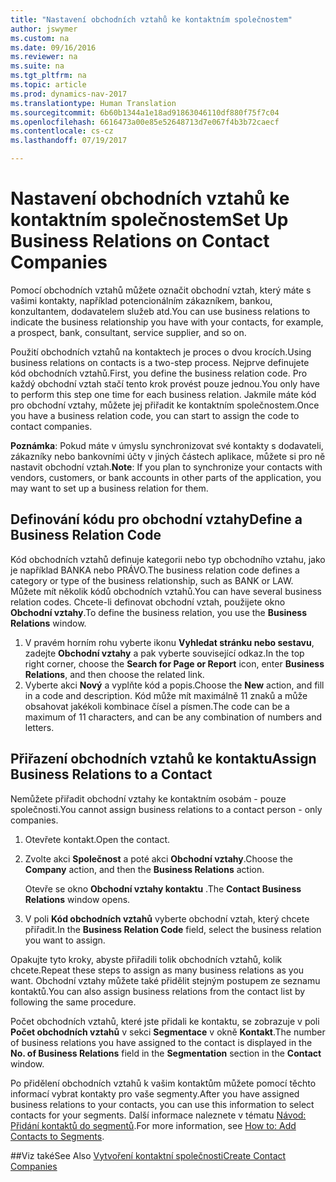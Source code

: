 ```yaml
---
title: "Nastavení obchodních vztahů ke kontaktním společnostem"
author: jswymer
ms.custom: na
ms.date: 09/16/2016
ms.reviewer: na
ms.suite: na
ms.tgt_pltfrm: na
ms.topic: article
ms.prod: dynamics-nav-2017
ms.translationtype: Human Translation
ms.sourcegitcommit: 6b60b1344a1e18ad91863046110df880f75f7c04
ms.openlocfilehash: 6616473a00e85e52648713d7e067f4b3b72caecf
ms.contentlocale: cs-cz
ms.lasthandoff: 07/19/2017

---
```

# <a name="set-up-business-relations-on-contact-companies"></a><span data-ttu-id="d7a3c-102">Nastavení obchodních vztahů ke kontaktním společnostem</span><span class="sxs-lookup"><span data-stu-id="d7a3c-102">Set Up Business Relations on Contact Companies</span></span>
<span data-ttu-id="d7a3c-103">Pomocí obchodních vztahů můžete označit obchodní vztah, který máte s vašimi kontakty, například potencionálním zákazníkem, bankou, konzultantem, dodavatelem služeb atd.</span><span class="sxs-lookup"><span data-stu-id="d7a3c-103">You can use business relations to indicate the business relationship you have with your contacts, for example, a prospect, bank, consultant, service supplier, and so on.</span></span>

<span data-ttu-id="d7a3c-104">Použití obchodních vztahů na kontaktech je proces o dvou krocích.</span><span class="sxs-lookup"><span data-stu-id="d7a3c-104">Using business relations on contacts is a two-step process.</span></span> <span data-ttu-id="d7a3c-105">Nejprve definujete kód obchodních vztahů.</span><span class="sxs-lookup"><span data-stu-id="d7a3c-105">First, you define the business relation code.</span></span> <span data-ttu-id="d7a3c-106">Pro každý obchodní vztah stačí tento krok provést pouze jednou.</span><span class="sxs-lookup"><span data-stu-id="d7a3c-106">You only have to perform this step one time for each business relation.</span></span> <span data-ttu-id="d7a3c-107">Jakmile máte kód pro obchodní vztahy, můžete jej přiřadit ke kontaktním společnostem.</span><span class="sxs-lookup"><span data-stu-id="d7a3c-107">Once you have a business relation code, you can start to assign the code to contact companies.</span></span>

<span data-ttu-id="d7a3c-108">**Poznámka**: Pokud máte v úmyslu synchronizovat své kontakty s dodavateli, zákazníky nebo bankovními účty v jiných částech aplikace, můžete si pro ně nastavit obchodní vztah.</span><span class="sxs-lookup"><span data-stu-id="d7a3c-108">**Note**: If you plan to synchronize your contacts with vendors, customers, or bank accounts in other parts of the application, you may want to set up a business relation for them.</span></span>

## <a name="define-a-business-relation-code"></a><span data-ttu-id="d7a3c-109">Definování kódu pro obchodní vztahy</span><span class="sxs-lookup"><span data-stu-id="d7a3c-109">Define a Business Relation Code</span></span>
<span data-ttu-id="d7a3c-110">Kód obchodních vztahů definuje kategorii nebo typ obchodního vztahu, jako je například BANKA nebo PRÁVO.</span><span class="sxs-lookup"><span data-stu-id="d7a3c-110">The business relation code defines a category or type of the business relationship, such as BANK or LAW.</span></span> <span data-ttu-id="d7a3c-111">Můžete mít několik kódů obchodních vztahů.</span><span class="sxs-lookup"><span data-stu-id="d7a3c-111">You can have several business relation codes.</span></span> <span data-ttu-id="d7a3c-112">Chcete-li definovat obchodní vztah, použijete okno **Obchodní vztahy**.</span><span class="sxs-lookup"><span data-stu-id="d7a3c-112">To define the business relation, you use the **Business Relations** window.</span></span>

1. <span data-ttu-id="d7a3c-113">V pravém horním rohu vyberte ikonu **Vyhledat stránku nebo sestavu**, zadejte **Obchodní vztahy** a pak vyberte související odkaz.</span><span class="sxs-lookup"><span data-stu-id="d7a3c-113">In the top right corner, choose the **Search for Page or Report** icon, enter **Business Relations**, and then choose the related link.</span></span>
2. <span data-ttu-id="d7a3c-114">Vyberte akci **Nový** a vyplňte kód a popis.</span><span class="sxs-lookup"><span data-stu-id="d7a3c-114">Choose the **New** action, and fill in a code and description.</span></span> <span data-ttu-id="d7a3c-115">Kód může mít maximálně 11 znaků a může obsahovat jakékoli kombinace čísel a písmen.</span><span class="sxs-lookup"><span data-stu-id="d7a3c-115">The code can be a maximum of 11 characters, and can be any combination of numbers and letters.</span></span>

## <a name="assign-business-relations-to-a-contact"></a><span data-ttu-id="d7a3c-116">Přiřazení obchodních vztahů ke kontaktu</span><span class="sxs-lookup"><span data-stu-id="d7a3c-116">Assign Business Relations to a Contact</span></span>
<span data-ttu-id="d7a3c-117">Nemůžete přiřadit obchodní vztahy ke kontaktním osobám - pouze společnosti.</span><span class="sxs-lookup"><span data-stu-id="d7a3c-117">You cannot assign business relations to a contact person - only companies.</span></span>

1. <span data-ttu-id="d7a3c-118">Otevřete kontakt.</span><span class="sxs-lookup"><span data-stu-id="d7a3c-118">Open the contact.</span></span>
2. <span data-ttu-id="d7a3c-119">Zvolte akci **Společnost** a poté akci **Obchodní vztahy**.</span><span class="sxs-lookup"><span data-stu-id="d7a3c-119">Choose the **Company** action, and then the **Business Relations** action.</span></span>

    <span data-ttu-id="d7a3c-120">Otevře se okno **Obchodní vztahy kontaktu** .</span><span class="sxs-lookup"><span data-stu-id="d7a3c-120">The **Contact Business Relations** window opens.</span></span>
3. <span data-ttu-id="d7a3c-121">V poli **Kód obchodních vztahů** vyberte obchodní vztah, který chcete přiřadit.</span><span class="sxs-lookup"><span data-stu-id="d7a3c-121">In the **Business Relation Code** field, select the business relation you want to assign.</span></span>

<span data-ttu-id="d7a3c-122">Opakujte tyto kroky, abyste přiřadili tolik obchodních vztahů, kolik chcete.</span><span class="sxs-lookup"><span data-stu-id="d7a3c-122">Repeat these steps to assign as many business relations as you want.</span></span> <span data-ttu-id="d7a3c-123">Obchodní vztahy můžete také přidělit stejným postupem ze seznamu kontaktů.</span><span class="sxs-lookup"><span data-stu-id="d7a3c-123">You can also assign business relations from the contact list by following the same procedure.</span></span>

<span data-ttu-id="d7a3c-124">Počet obchodních vztahů, které jste přidali ke kontaktu, se zobrazuje v poli **Počet obchodních vztahů** v sekci **Segmentace** v okně **Kontakt**.</span><span class="sxs-lookup"><span data-stu-id="d7a3c-124">The number of business relations you have assigned to the contact is displayed in the **No. of Business Relations** field in the **Segmentation** section in the **Contact** window.</span></span>

<span data-ttu-id="d7a3c-125">Po přidělení obchodních vztahů k vašim kontaktům můžete pomocí těchto informací vybrat kontakty pro vaše segmenty.</span><span class="sxs-lookup"><span data-stu-id="d7a3c-125">After you have assigned business relations to your contacts, you can use this information to select contacts for your segments.</span></span> <span data-ttu-id="d7a3c-126">Další informace naleznete v tématu [Návod: Přidání kontaktů do segmentů](marketing-add-contact-segment.md).</span><span class="sxs-lookup"><span data-stu-id="d7a3c-126">For more information, see [How to: Add Contacts to Segments](marketing-add-contact-segment.md).</span></span>

##<a name="see-also"></a><span data-ttu-id="d7a3c-127">Viz také</span><span class="sxs-lookup"><span data-stu-id="d7a3c-127">See Also</span></span>
[<span data-ttu-id="d7a3c-128">Vytvoření kontaktní společnosti</span><span class="sxs-lookup"><span data-stu-id="d7a3c-128">Create Contact Companies</span></span>](marketing-create-contact-companies.md)

